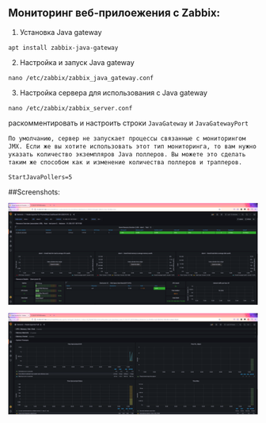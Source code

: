 ## Мониторинг веб-прилоежения с Zabbix:

1. Установка Java gateway
```shell
apt install zabbix-java-gateway
```
2. Настройка и запуск Java gateway
```shell
nano /etc/zabbix/zabbix_java_gateway.conf
```

3. Настройка сервера для использования с Java gateway
```shell
nano /etc/zabbix/zabbix_server.conf
```
раскомментировать и настроить строки `JavaGateway` и `JavaGatewayPort`
```text
По умолчанию, сервер нe запускает процессы связанные с мониторингом JMX. Если же вы хотите использовать этот тип мониторинга, то вам нужно указать количество экземпляров Java поллеров. Вы можете это сделать таким же способом как и изменение количества поллеров и трапперов.
```
```text
StartJavaPollers=5
```




##Screenshots:

![](IMG/prometheus-1.png?raw=true)

![](IMG/prometheus-2.png?raw=true)